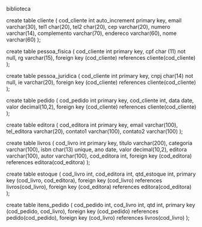 biblioteca 


create table cliente (
cod_cliente int auto_increment primary key,
email varchar(30),
tel1 char(20),
tel2 char(20),
cep varchar(20),
numero varchar(14),
complemento varchar(70),
endereco varchar(60),
nome varchar(60)
);


create table pessoa_fisica (
    cod_cliente int primary key,
    cpf char (11) not null,
    rg varchar(15),
    foreign key (cod_cliente) references cliente(cod_cliente)
);


create table pessoa_juridica (
    cod_cliente int primary key,
    cnpj char(14) not null,
    ie varchar(20),
    foreign key (cod_cliente) references cliente(cod_cliente)
);


create table pedido (
    cod_pedido int primary key,
    cod_cliente int,
    data date,
    valor decimal(10,2),
    foreign key (cod_cliente) references cliente(cod_cliente)
);


create table editora (
    cod_editora int primary key,
    email varchar(100),
    tel_editora varchar(20),
    contato1 varchar(100),
    contato2 varchar(100)
);


create table livros (
    cod_livro int primary key,
    titulo varchar(200),
    categoria varchar(100),
    isbn char(13) unique,
    ano date,
    valor decimal(10,2),
    editora varchar(100),
    autor varchar(100),
    cod_editora int,
    foreign key (cod_editora) references editora(cod_editora)
);


create table estoque (
    cod_livro int,
    cod_editora int,
    qtd_estoque int,
    primary key (cod_livro, cod_editora),
    foreign key (cod_livro) references livros(cod_livro),
    foreign key (cod_editora) references editora(cod_editora)
);


create table itens_pedido (
    cod_pedido int,
    cod_livro int,
    qtd int,
    primary key (cod_pedido, cod_livro),
    foreign key (cod_pedido) references pedido(cod_pedido),
    foreign key (cod_livro) references livros(cod_livro)
);
